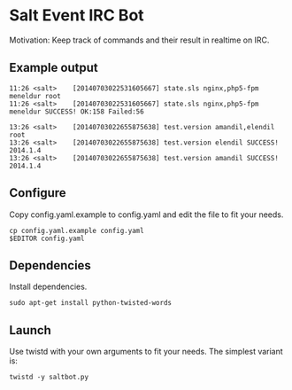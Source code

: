 Salt Event IRC Bot
==

Motivation: Keep track of commands and their result in realtime on IRC.


Example output
--


    11:26 <salt>    [20140703022531605667] state.sls nginx,php5-fpm meneldur root
    11:26 <salt>    [20140703022531605667] state.sls nginx,php5-fpm meneldur SUCCESS! OK:158 Failed:56

    13:26 <salt>    [20140703022655875638] test.version amandil,elendil root
    13:26 <salt>    [20140703022655875638] test.version elendil SUCCESS! 2014.1.4
    13:26 <salt>    [20140703022655875638] test.version amandil SUCCESS! 2014.1.4


Configure
--

Copy config.yaml.example to config.yaml and edit the file to fit your needs.

    cp config.yaml.example config.yaml
    $EDITOR config.yaml


Dependencies
--


Install dependencies.

    sudo apt-get install python-twisted-words

Launch
--

Use twistd with your own arguments to fit your needs. The simplest variant is:


    twistd -y saltbot.py

